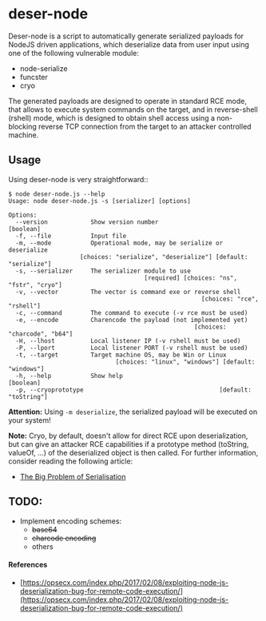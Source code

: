# deser-node

Deser-node is a script to automatically generate serialized payloads for NodeJS driven applications, which deserialize data from user input using one of the following vulnerable module:

* node-serialize
* funcster
* cryo

The generated payloads are designed to operate in standard RCE mode, that allows to execute system commands on the target, and in reverse-shell (rshell) mode, which is designed to obtain shell access using a non-blocking reverse TCP connection from the target to an attacker controlled machine.

## Usage

Using deser-node is very straightforward::

```
$ node deser-node.js --help
Usage: node deser-node.js -s [serializer] [options]

Options:
  --version            Show version number                             [boolean]
  -f, --file           Input file
  -m, --mode           Operational mode, may be serialize or deserialize
                    [choices: "serialize", "deserialize"] [default: "serialize"]
  -s, --serializer     The serializer module to use
                                      [required] [choices: "ns", "fstr", "cryo"]
  -v, --vector         The vector is command exe or reverse shell
                                                      [choices: "rce", "rshell"]
  -c, --command        The command to execute (-v rce must be used)
  -e, --encode         Charencode the payload (not implemented yet)
                                                    [choices: "charcode", "b64"]
  -H, --lhost          Local listener IP (-v rshell must be used)
  -P, --lport          Local listener PORT (-v rshell must be used)
  -t, --target         Target machine OS, may be Win or Linux
                              [choices: "linux", "windows"] [default: "windows"]
  -h, --help           Show help                                       [boolean]
  -p, --cryoprototype                                      [default: "toString"]
```

**Attention:** Using `-m deserialize`, the serialized payload will be executed on your system!

**Note:** Cryo, by default, doesn't allow for direct RCE upon deserialization, but can give an attacker RCE capabilities if a prototype method (toString, valueOf, ...) of the deserialized object is then called. For further information, consider reading the following article:

* [The Big Problem of Serialisation](https://klezvirus.github.io/The_Big_Problem_of_Serialisation/)

## TODO:

* Implement encoding schemes:
    - ~~base64~~
    - ~~charcode encoding~~
    - others

#### References

* [https://opsecx.com/index.php/2017/02/08/exploiting-node-js-deserialization-bug-for-remote-code-execution/](https://opsecx.com/index.php/2017/02/08/exploiting-node-js-deserialization-bug-for-remote-code-execution/)
